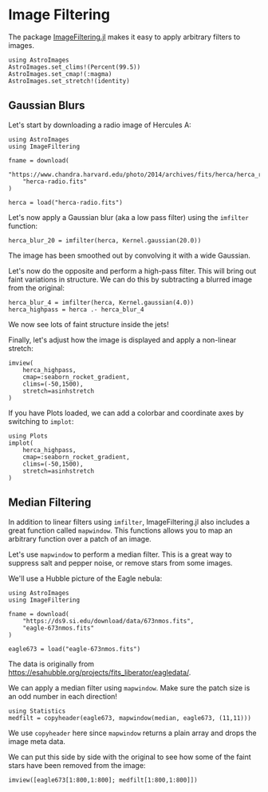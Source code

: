 # Image Filtering

The package [ImageFiltering.jl](https://juliaimages.org/ImageFiltering.jl/stable/) makes it easy to apply arbitrary filters to images.

```@setup ex1
using AstroImages
AstroImages.set_clims!(Percent(99.5))
AstroImages.set_cmap!(:magma)
AstroImages.set_stretch!(identity)
```


## Gaussian Blurs
Let's start by downloading a radio image of Hercules A:
```@example ex1
using AstroImages
using ImageFiltering

fname = download(
    "https://www.chandra.harvard.edu/photo/2014/archives/fits/herca/herca_radio.fits",
    "herca-radio.fits"
)

herca = load("herca-radio.fits")
```

Let's now apply a Gaussian blur (aka a low pass filter) using the `imfilter` function:
```@example ex1
herca_blur_20 = imfilter(herca, Kernel.gaussian(20.0))
```
The image has been smoothed out by convolving it with a wide Gaussian.

Let's now do the opposite and perform a high-pass filter. This will bring out faint variations in structure.
We can do this by subtracting a blurred image from the original:

```@example ex1
herca_blur_4 = imfilter(herca, Kernel.gaussian(4.0))
herca_highpass = herca .- herca_blur_4
```
We now see lots of faint structure inside the jets!


Finally, let's adjust how the image is displayed and apply a non-linear stretch:
```@example ex1
imview(
    herca_highpass,
    cmap=:seaborn_rocket_gradient,
    clims=(-50,1500),
    stretch=asinhstretch
)
```

If you have Plots loaded, we can add a colorbar and coordinate axes by switching to `implot`:
```@example ex1
using Plots
implot(
    herca_highpass,
    cmap=:seaborn_rocket_gradient,
    clims=(-50,1500),
    stretch=asinhstretch
)
```


## Median Filtering
In addition to linear filters using `imfilter`, ImageFiltering.jl also includes a great function called `mapwindow`. This functions allows you to map an arbitrary function over a patch of an image.

Let's use `mapwindow` to perform a median filter. This is a great way to suppress salt and pepper noise, or remove stars from some images.

We'll use a Hubble picture of the Eagle nebula:
```@example ex1
using AstroImages
using ImageFiltering

fname = download(
    "https://ds9.si.edu/download/data/673nmos.fits",
    "eagle-673nmos.fits"
)

eagle673 = load("eagle-673nmos.fits")
```
The data is originally from <https://esahubble.org/projects/fits_liberator/eagledata/>.


We can apply a median filter using `mapwindow`. Make sure the patch size is an odd number in each direction!
```@example ex1
using Statistics
medfilt = copyheader(eagle673, mapwindow(median, eagle673, (11,11)))
```

We use `copyheader` here since `mapwindow` returns a plain array and drops the image meta data.

We can put this side by side with the original to see how some of the faint stars have been removed from the image:
```@example ex1
imview([eagle673[1:800,1:800]; medfilt[1:800,1:800]])
```
